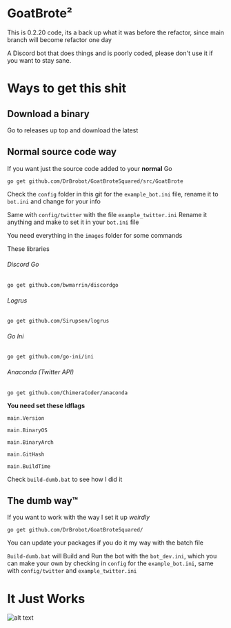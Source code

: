 # GoatBrote²

This is 0.2.20 code, its a back up what it was before the refactor, since main branch will become refactor one day

A Discord bot that does things and is poorly coded, please don't use it if you want to stay sane.

# Ways to get this shit

## Download a binary

Go to releases up top and download the latest

## Normal source code way

If you want just the source code added to your **normal** Go

`go get github.com/DrBrobot/GoatBroteSquared/src/GoatBrote`

Check the `config` folder in this git for the `example_bot.ini` file, rename it to `bot.ini` and change for your info

Same with `config/twitter` with the file `example_twitter.ini` Rename it anything and make to set it in your `bot.ini` file

You need everything in the `images` folder for some commands

These libraries

###### Discord Go
`go get github.com/bwmarrin/discordgo`

###### Logrus
`go get github.com/Sirupsen/logrus`

###### Go Ini
`go get github.com/go-ini/ini`

###### Anaconda (Twitter API)
`go get github.com/ChimeraCoder/anaconda`

**You need set these ldflags**

`main.Version`

`main.BinaryOS`

`main.BinaryArch`

`main.GitHash`

`main.BuildTime`

Check `build-dumb.bat` to see how I did it

## The dumb way™

If you want to work with the way I set it up *weirdly*

`go get github.com/DrBrobot/GoatBroteSquared/`

You can update your packages if you do it my way with the batch file

`Build-dumb.bat` will Build and Run the bot with the `bot_dev.ini`, which you can make your own by checking in `config` for the `example_bot.ini`, same with `config/twitter` and `example_twitter.ini`

# It Just Works

![alt text][ToddHoward]

[ToddHoward]: https://upload.wikimedia.org/wikipedia/commons/thumb/5/59/ToddHoward2010sm.jpg/220px-ToddHoward2010sm.jpg "Todd 'Godd' Howard"

